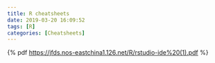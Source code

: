 ```yaml
---
title: R cheatsheets
date: 2019-03-20 16:09:52
tags: [R]
categories: [Cheatsheets]
---
```

{% pdf https://jfds.nos-eastchina1.126.net/R/rstudio-ide%20(1).pdf %}